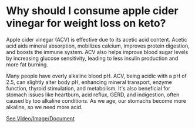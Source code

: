 # Why should I consume apple cider vinegar for weight loss on keto?

Apple cider vinegar (ACV) is effective due to its acetic acid content. Acetic acid aids mineral absorption, mobilizes calcium, improves protein digestion, and boosts the immune system. ACV also helps improve blood sugar levels by increasing glucose sensitivity, leading to less insulin production and more fat burning.

Many people have overly alkaline blood pH. ACV, being acidic with a pH of 2.5, can slightly alter body pH, enhancing mineral transport, enzyme function, thyroid stimulation, and metabolism. It's also beneficial for stomach issues like heartburn, acid reflux, GERD, and indigestion, often caused by too alkaline conditions. As we age, our stomachs become more alkaline, so we need more acid.

 [See Video/Image/Document](https://hls-player.drberg.com/asset?path=migrated-assets/when-to-consume-the-apple-cider-vinegar-acv-drink-drberg)